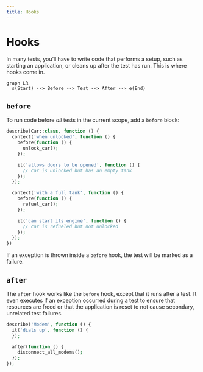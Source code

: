 ```yaml
---
title: Hooks
---
```


# Hooks

In many tests, you’ll have to write code that performs a setup, such as
starting an application, or cleans up after the test has run. This is
where hooks come in.

```mermaid
graph LR
  s(Start) --> Before --> Test --> After --> e(End)
```

## `before`

To run code before _all_ tests in the current scope, add a `before`
block:

```php
describe(Car::class, function () {
  context('when unlocked', function () {
    before(function () {
      unlock_car();
    });

    it('allows doors to be opened', function () {
      // car is unlocked but has an empty tank
    });
  });

  context('with a full tank', function () {
    before(function () {
      refuel_car();
    });

    it('can start its engine', function () {
      // car is refueled but not unlocked
    });
  });
})
```

If an exception is thrown inside a `before` hook, the test will be marked
as a failure.

## `after`

The `after` hook works like the `before` hook, except that it runs after
a test. It even executes if an exception occurred during a test to ensure
that resources are freed or that the application is reset to not cause
secondary, unrelated test failures.

```php
describe('Modem', function () {
  it('dials up', function () {
  });

  after(function () {
    disconnect_all_modems();
  });
});
```
